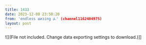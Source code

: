 ```yaml
---
title: 1433
date: 2023-12-08 23:50:20
from: 'endless шизing ⍼' (channel1162404975)
layout: post
---
```


![[(File not included. Change data exporting settings to download.)]]


